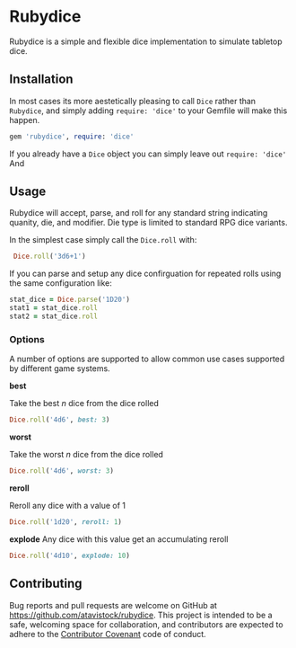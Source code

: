 # Rubydice

Rubydice is a simple and flexible dice implementation to simulate tabletop dice.

## Installation

In most cases its more aestetically pleasing to call `Dice` rather than
`Rubydice`, and simply adding `require: 'dice'` to your Gemfile will make
this happen.

```ruby
gem 'rubydice', require: 'dice'
```

If you already have a `Dice` object you can simply leave out `require: 'dice'`
And

## Usage

Rubydice will accept, parse, and roll for any standard string indicating quanity, die, and modifier.  Die type is limited to standard RPG dice variants.

In the simplest case simply call the `Dice.roll` with:
```ruby
 Dice.roll('3d6+1')
```

If you can parse and setup any dice confirguation for repeated rolls using the same configuration like:
```ruby
stat_dice = Dice.parse('1D20')
stat1 = stat_dice.roll
stat2 = stat_dice.roll
```

### Options ####

A number of options are supported to allow common use cases supported by different game systems.

__best__

Take the best _n_ dice from the dice rolled
```ruby
Dice.roll('4d6', best: 3)
```

__worst__

Take the worst _n_ dice from the dice rolled
```ruby
Dice.roll('4d6', worst: 3)
```

__reroll__

Reroll any dice with a value of 1
```ruby
Dice.roll('1d20', reroll: 1)
```

__explode__
Any dice with this value get an accumulating reroll
```ruby
Dice.roll('4d10', explode: 10)
```

## Contributing

Bug reports and pull requests are welcome on GitHub at https://github.com/atavistock/rubydice. This project is intended to be a safe, welcoming space for collaboration, and contributors are expected to adhere to the [Contributor Covenant](http://contributor-covenant.org) code of conduct.
